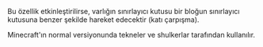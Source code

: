 Bu özellik etkinleştirilirse, varlığın sınırlayıcı kutusu bir bloğun sınırlayıcı kutusuna benzer şekilde hareket edecektir (katı çarpışma).

Minecraft'ın normal versiyonunda tekneler ve shulkerlar tarafından kullanılır.